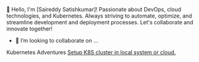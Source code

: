 👋 Hello, I'm [Saireddy Satishkumar]!
Passionate about DevOps, cloud technologies, and Kubernetes. Always striving to automate, optimize, and streamline development and deployment processes. Let's collaborate and innovate together!

- 👯 I’m looking to collaborate on ...

Kubernetes Adventures
[Setup K8S cluster in local system or cloud.](https://github.com/saireddysatishkumar/K8S/tree/main/Minikube)
 
<!--
**saireddysatishkumar/saireddysatishkumar** is a ✨ _special_ ✨ repository because its `README.md` (this file) appears on your GitHub profile.

Here are some ideas to get you started:

- 🔭 I’m currently working on ...
- 🌱 I’m currently learning ...

- 🤔 I’m looking for help with ...
- 💬 Ask me about ...
- 📫 How to reach me: ...
- 😄 Pronouns: ...
- ⚡ Fun fact: ...
-->
